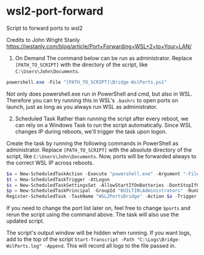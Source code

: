 # wsl2-port-forward
Script to forward ports to wsl2

Credits to John Wright Stanly
https://jwstanly.com/blog/article/Port+Forwarding+WSL+2+to+Your+LAN/

1. On Demand
The command below can be run as administrator. Replace `[PATH_TO_SCRIPT]` with the directory of the script, like `C:\Users\John\Documents`.
```powershell
powershell.exe -File "[PATH_TO_SCRIPT]\Bridge-WslPorts.ps1"
```
Not only does powershell.exe run in PowerShell and cmd, but also in WSL. Therefore you can try running this in WSL's `.bashrc` to open ports on launch, just as long as you always run WSL as administrator.

2. Scheduled Task
Rather than running the script after every reboot, we can rely on a Windows Task to run the script automatically. Since WSL changes IP during reboots, we'll trigger the task upon logon.

Create the task by running the following commands in PowerShell as administrator. Replace `[PATH_TO_SCRIPT]` with the absolute directory of the script, like `C:\Users\John\Documents`. Now, ports will be forwarded always to the correct WSL IP across reboots.
```powershell
$a = New-ScheduledTaskAction -Execute "powershell.exe" -Argument "-File `"[PATH_TO_SCRIPT]\Bridge-WslPorts.ps1`" -WindowStyle Hidden -ExecutionPolicy Bypass"
$t = New-ScheduledTaskTrigger -AtLogon
$s = New-ScheduledTaskSettingsSet -AllowStartIfOnBatteries -DontStopIfGoingOnBatteries
$p = New-ScheduledTaskPrincipal -GroupId "BUILTIN\Administrators" -RunLevel Highest
Register-ScheduledTask -TaskName "WSL2PortsBridge" -Action $a -Trigger $t -Settings $s -Principal $p
```
If you need to change the port list later on, feel free to change `$ports` and rerun the script using the command above. The task will also use the updated script.

The script's output window will be hidden when running. If you want logs, add to the top of the script `Start-Transcript -Path "C:\Logs\Bridge-WslPorts.log" -Append`. This will record all logs to the file passed in.
